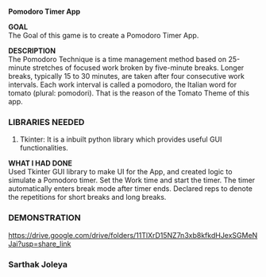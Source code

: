 **Pomodoro Timer App**  

**GOAL**  
The Goal of this game is to create a Pomodoro Timer App. 

**DESCRIPTION**  
The Pomodoro Technique is a time management method based on 25-minute stretches of focused work broken by five-minute breaks. Longer breaks, typically 15 to 30 minutes, are taken after four consecutive work intervals. Each work interval is called a pomodoro, the Italian word for tomato (plural: pomodori). That is the reason of the Tomato Theme of this app.

### LIBRARIES NEEDED

1. Tkinter: It is a inbuilt python library which provides useful GUI functionalities.

**WHAT I HAD DONE**  
Used Tkinter GUI library to make UI for the App, and created logic to simulate a Pomodoro timer. Set the Work time and start the timer. The timer automatically enters break mode after timer ends. Declared reps to denote the repetitions for short breaks and long breaks.

### DEMONSTRATION
https://drive.google.com/drive/folders/11TlXrD15NZ7n3xb8kfkdHJexSGMeNJai?usp=share_link

### Sarthak Joleya ### 
